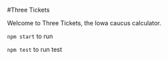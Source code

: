 #Three Tickets

Welcome to Three Tickets, the Iowa caucus calculator. 

`npm start` to run

`npm test` to run test

 
